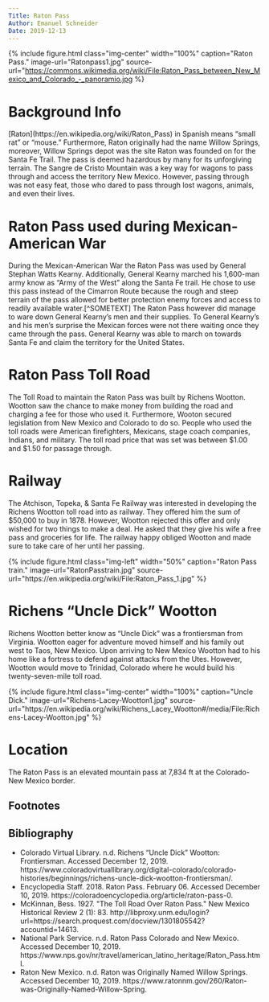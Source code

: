 ```yaml
---
Title: Raton Pass
Author: Emanuel Schneider
Date: 2019-12-13
---
```

{% include figure.html
  class="img-center"
  width="100%"
  caption="Raton Pass."
  image-url="Ratonpass1.jpg"
  source-url="https://commons.wikimedia.org/wiki/File:Raton_Pass_between_New_Mexico_and_Colorado_-_panoramio.jpg
 %}
 <h1>Background Info</h1>
 <body>
  <p>[Raton](https://en.wikipedia.org/wiki/Raton_Pass) in Spanish means “small rat” or “mouse.” Furthermore, Raton originally had the name Willow Springs, moreover, Willow Springs depot was the site Raton was founded on for the Santa Fe Trail. The pass is deemed hazardous by many for its unforgiving terrain. The Sangre de Cristo Mountain was a key way for wagons to pass through and access the territory New Mexico. However, passing through was not easy feat, those who dared to pass through lost wagons, animals, and even their lives.</p>
</body>
<h1>Raton Pass used during Mexican-American War</h1>
<p>During the Mexican-American War the Raton Pass was used by General Stephan Watts Kearny. Additionally, General Kearny marched his 1,600-man army know as “Army of the West” along the Santa Fe trail. He chose to use this pass instead of the Cimarron Route because the rough and steep terrain of the pass allowed for better protection enemy forces and access to readily available water.[^SOMETEXT]  The Raton Pass however did manage to ware down General Kearny’s men and their supplies. To General Kearny’s and his men’s surprise the Mexican forces were not there waiting once they came through the pass. General Kearny was able to march on towards Santa Fe and claim the territory for the United States.</p> 
<h1>Raton Pass Toll Road</h1>
<p>The Toll Road to maintain the Raton Pass was built by Richens Wootton. Wootton saw the chance to make money from building the road and charging a fee for those who used it. Furthermore, Wooton secured legislation from New Mexico and Colorado to do so. People who used the toll roads were American firefighters, Mexicans, stage coach companies, Indians, and military. The toll road price that was set was between $1.00 and $1.50 for passage through.</p>
<h1>Railway</h1>
<p>The Atchison, Topeka, & Santa Fe Railway was interested in developing the Richens Wootton toll road into as railway. They offered him the sum of $50,000 to buy in 1878. However, Wootton rejected this offer and only wished for two things to make a deal. He asked that they give his wife a free pass and groceries for life. The railway happy obliged Wootton and made sure to take care of her until her passing.</p>
{% include figure.html
class="img-left"
width="50%"
caption="Raton Pass train."
image-url="RatonPasstrain.jpg"
source-url="https://en.wikipedia.org/wiki/File:Raton_Pass_1.jpg"
%}
<h1>Richens “Uncle Dick” Wootton</h1>
<p>Richens Wootton better know as “Uncle Dick” was a frontiersman from Virginia. Wootton eager for adventure moved himself and his family out west to Taos, New Mexico. Upon arriving to New Mexico Wootton had to his home like a fortress to defend against attacks from the Utes. However, Wootton would move to Trinidad, Colorado where he would build his twenty-seven-mile toll road.</p>
{% include figure.html
  class="img-center"
  width="100%"
  caption="Uncle Dick."
  image-url="Richens-Lacey-Wootton1.jpg"
  source-url="https://en.wikipedia.org/wiki/Richens_Lacey_Wootton#/media/File:Richens-Lacey-Wootton.jpg"
  %}
<h1>Location</h1>
<p>The Raton Pass is an elevated mountain pass at 7,834 ft at the Colorado-New Mexico border.</p>
<h2>Footnotes</h2>

<h2>Bibliography</h2>
<ul>
<li>Colorado Virtual Library. n.d. Richens “Uncle Dick” Wootton: Frontiersman. Accessed December 12, 2019. https://www.coloradovirtuallibrary.org/digital-colorado/colorado-histories/beginnings/richens-uncle-dick-wootton-frontiersman/.</li>
<li>Encyclopedia Staff. 2018. Raton Pass. February 06. Accessed December 10, 2019. https://coloradoencyclopedia.org/article/raton-pass-0.</li>
<li>McKinnan, Bess. 1927. "The Toll Road Over Raton Pass." New Mexico Historical Review 2 (1): 83. http://libproxy.unm.edu/login?url=https://search.proquest.com/docview/1301805542?accountid=14613.</li>
<li>National Park Service. n.d. Raton Pass Colorado and New Mexico. Accessed December 10, 2019. https://www.nps.gov/nr/travel/american_latino_heritage/Raton_Pass.html.</li>
<li>Raton New Mexico. n.d. Raton was Originally Named Willow Springs. Accessed December 10, 2019. https://www.ratonnm.gov/260/Raton-was-Originally-Named-Willow-Spring.</li>
</ul>
